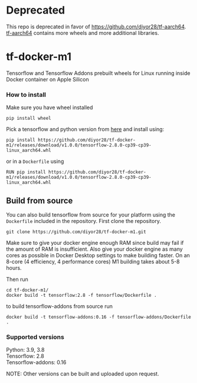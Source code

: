 # Deprecated
This repo is deprecated in favor of https://github.com/diyor28/tf-aarch64. [tf-aarch64](https://github.com/diyor28/tf-aarch64)
contains more wheels and more additional libraries.

# tf-docker-m1
Tensorflow and Tensorflow Addons prebuilt wheels for Linux running inside Docker container on Apple Silicon

### How to install

Make sure you have wheel installed
```shell
pip install wheel
```
Pick a tensorflow and python version from [here](https://github.com/diyor28/tf-docker-m1/releases/tag/v1.0.0)
and install using:
```shell
pip install https://github.com/diyor28/tf-docker-m1/releases/download/v1.0.0/tensorflow-2.8.0-cp39-cp39-linux_aarch64.whl
```

or in a `Dockerfile` using

```
RUN pip install https://github.com/diyor28/tf-docker-m1/releases/download/v1.0.0/tensorflow-2.8.0-cp39-cp39-linux_aarch64.whl
```

## Build from source
You can also build tensorflow from source for your platform using the `Dockerfile` included in the repository.
First clone the repository.
```shell
git clone https://github.com/diyor28/tf-docker-m1.git
```

Make sure to give your docker engine enough RAM since build may fail if the amount of RAM is insufficient.
Also give your docker engine as many cores as possible in Docker Desktop settings to make building faster.
On an 8-core (4 efficiency, 4 performance cores) M1 building takes about 5-8 hours.

Then run
```shell
cd tf-docker-m1/
docker build -t tensorflow:2.8 -f tensorflow/Dockerfile .
```

to build tensorflow-addons from source run
```shell
docker build -t tensorflow-addons:0.16 -f tensorflow-addons/Dockerfile .
```

### Supported versions

Python: 3.9, 3.8    
Tensorflow: 2.8  
Tensorflow-addons: 0.16 

NOTE: Other versions can be built and uploaded upon request.
